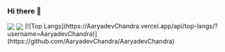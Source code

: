 ### Hi there 👋

<!--
**AaryadevChandra/AaryadevChandra** is a ✨ _special_ ✨ repository because its `README.md` (this file) appears on your GitHub profile.

Here are some ideas to get you started:

- 🔭 I’m currently working on ...
- 🌱 I’m currently learning ...
- 👯 I’m looking to collaborate on ...
- 🤔 I’m looking for help with ...
- 💬 Ask me about ...
- 📫 How to reach me: ...
- 😄 Pronouns: ...
- ⚡ Fun fact: ...
-->
<img align="center" src="https://github-readme-stats.vercel.app/api?username=AaryadevChandra&&show_icons=true&&theme=radical" />
<img align="center" src="https://AaryadevChandra.vercel.app/api/top-langs/?username=AaryadevChandra" />
[![Top Langs](https://AaryadevChandra.vercel.app/api/top-langs/?username=AaryadevChandra)](https://github.com/AaryadevChandra/AaryadevChandra)
